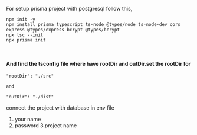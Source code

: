 For setup prisma project with postgresql follow this,

```
npm init -y
npm install prisma typescript ts-node @types/node ts-node-dev cors express @types/express bcrypt @types/bcrypt
npx tsc --init
npx prisma init



```

#### And find the tsconfig file where have rootDir and outDir.set the rootDir for

```
"rootDir": "./src"

and

"outDir": "./dist"

```

connect the project with database in env file

1. your name
2. password
3.project name
